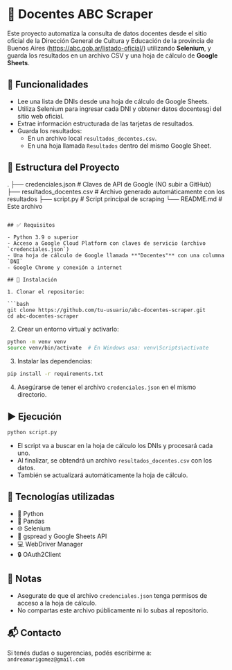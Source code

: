 
# 🔎 Docentes ABC Scraper

Este proyecto automatiza la consulta de datos docentes desde el sitio oficial de la Dirección General de Cultura y Educación de la provincia de Buenos Aires (https://abc.gob.ar/listado-oficial/) utilizando **Selenium**, y guarda los resultados en un archivo CSV y una hoja de cálculo de **Google Sheets**.

## 📌 Funcionalidades

- Lee una lista de DNIs desde una hoja de cálculo de Google Sheets.
- Utiliza Selenium para ingresar cada DNI y obtener datos docentesgi del sitio web oficial.
- Extrae información estructurada de las tarjetas de resultados.
- Guarda los resultados:
  - En un archivo local `resultados_docentes.csv`.
  - En una hoja llamada `Resultados` dentro del mismo Google Sheet.

## 📂 Estructura del Proyecto


.
├── credenciales.json        # Claves de API de Google (NO subir a GitHub)
├── resultados_docentes.csv  # Archivo generado automáticamente con los resultados
├── script.py                # Script principal de scraping
└── README.md                # Este archivo
```

## ✅ Requisitos

- Python 3.9 o superior
- Acceso a Google Cloud Platform con claves de servicio (archivo `credenciales.json`)
- Una hoja de cálculo de Google llamada **"Docentes"** con una columna `DNI`
- Google Chrome y conexión a internet

## 🧪 Instalación

1. Clonar el repositorio:

```bash
git clone https://github.com/tu-usuario/abc-docentes-scraper.git
cd abc-docentes-scraper
```

2. Crear un entorno virtual y activarlo:

```bash
python -m venv venv
source venv/bin/activate  # En Windows usa: venv\Scripts\activate
```

3. Instalar las dependencias:

```bash
pip install -r requirements.txt
```

4. Asegúrarse de tener el archivo `credenciales.json` en el mismo directorio.

## ▶️ Ejecución

```bash
python script.py
```

- El script va a buscar en la hoja de cálculo los DNIs y procesará cada uno.
- Al finalizar, se obtendrá un archivo `resultados_docentes.csv` con los datos.
- También se actualizará automáticamente la hoja de cálculo.

## 📌 Tecnologías utilizadas

- 🐍 Python
- 📄 Pandas
- 🌐 Selenium
- 🧠 gspread y Google Sheets API
- 💻 WebDriver Manager
- 🔒 OAuth2Client

## 📎 Notas

- Asegurate de que el archivo `credenciales.json` tenga permisos de acceso a la hoja de cálculo.
- No compartas este archivo públicamente ni lo subas al repositorio.

## 📬 Contacto

Si tenés dudas o sugerencias, podés escribirme a: `andreamarigomez@gmail.com`
